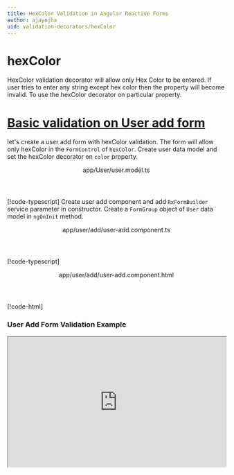 ```yaml
---
title: HexColor Validation in Angular Reactive Forms
author: ajayojha
uid: validation-decorators/hexColor
---
```

# hexColor
HexColor validation decorator will allow only Hex Color to be entered. If user tries to enter any string except hex color then the property will become invalid. To use the hexColor decorator on particular property.
 
# [Basic validation on User add form  ](#tab/basic-validation-on-User-add-form)
let's create a user add form with hexColor validation. The form will allow only hexColor in the `FormControl` of `hexColor`. 
Create user data model and set the hexColor decorator on `color` property.
<header class="header-tab-title">app/User/user.model.ts</header>

[!code-typescript[](../../examples/reactive-form-validators/hexColor/rxweb-hexColor-validation-add-angular-reactive-form/src/app/user/user.model.ts?highlight=5)]
Create user add component and add `RxFormBuilder` service parameter in constructor. Create a `FormGroup` object of `User` data model in `ngOnInit` method.
<header class="header-tab-title">app/user/add/user-add.component.ts</header>

[!code-typescript[](../../examples/reactive-form-validators/hexColor/rxweb-hexColor-validation-add-angular-reactive-form/src/app/user/add/user-add.component.ts?highlight=17,21-22)]
<header class="header-tab-title">app/user/add/user-add.component.html</header>

[!code-html[](../../examples/reactive-form-validators/hexColor/rxweb-hexColor-validation-add-angular-reactive-form/src/app/user/add/user-add.component.html)]

<h3>User Add Form Validation Example</h3>
<iframe src="https://stackblitz.com/edit/rxweb-hexcolor-validation-add-angular-reactive-form?embed=1&file=src/styles.css&hideExplorer=1&hideNavigation=1&view=preview" width="100%" height="300">

# [Basic validation on User edit  form](#tab/basic-validation-on-User-edit-form)
let's create a user edit form with hexColor validation. The form will allow only hexColor in the `FormControl` of `hexColor`. 
Create user data model and set the hexColor decorator on `color` property.
<header class="header-tab-title">app/User/user.model.ts</header>

[!code-typescript[](../../examples/reactive-form-validators/hexColor/rxweb-hexColor-validation-edit-angular-reactive-form/src/app/user/user.model.ts?highlight=5)]
Create user edit component and add `RxFormBuilder` and `HttpClient` service parameter  in constructor. On `ngOnInit` method get request method for getting data from json or server and that data pass in `this.formBuilder.formGroup<User>(User,user)`
<header class="header-tab-title">app/user/edit/user-edit.component.ts</header>

[!code-typescript[](../../examples/reactive-form-validators/hexColor/rxweb-hexColor-validation-edit-angular-reactive-form/src/app/user/edit/user-edit.component.ts?highlight=17,21-22)]
<header class="header-tab-title">app/user/edit/user-edit.component.html</header>

[!code-html[](../../examples/reactive-form-validators/hexColor/rxweb-hexColor-validation-edit-angular-reactive-form/src/app/user/edit/user-edit.component.html)]

<h3>User Edit Form Validation Example</h3>
<iframe src="https://stackblitz.com/edit/rxweb-hexcolor-validation-edit-angular-reactive-form?embed=1&file=src/styles.css&hideExplorer=1&hideNavigation=1&view=preview" width="100%" height="300">

---

# MessageConfig 
Below options are not mandatory to use in the `@hexColor()` decorator. If needed then use the below options.


|Option | Description |
|--- | ---- |
|[conditionalExpression](#conditionalexpression) | HexColor validation should be applied if the condition is matched in the `conditionalExpression` function. Validation framework will pass two parameters at the time of `conditionalExpression` check. Those two parameters are current `FormGroup` value and root `FormGroup` value. You can apply the condition on respective object value.If there is need of dynamic validation means it is not fixed in client code, it will change based on some criterias. In this scenario you can bind the expression based on the expression value is coming from the web server in `string` format. The `conditionalExpression` will work as same as client function. |
|[message](#message) | To override the global configuration message and show the custom message on particular control property. |

## conditionalExpression 
Type :  `Function`  |  `string` 

HexColor validation should be applied if the condition is matched in the `conditionalExpression` function. Validation framework will pass two parameters at the time of `conditionalExpression` check. Those two parameters are current `FormGroup` value and root `FormGroup` value. You can apply the condition on respective object value.
If there is need of dynamic validation means it is not fixed in client code, it will change based on some criterias. In this scenario you can bind the expression based on the expression value is coming from the web server in `string` format. The `conditionalExpression` will work as same as client function.
 
> Binding `conditionalExpression` with `Function` object.
<header class="header-title">hexcolor-info.model.ts (HexcolorInfo class property)</header>

[!code-typescript[](../../examples/reactive-form-validators/hexColor/complete-rxweb-hexColor-validation-add-angular-reactive-form/src/app/hexcolor-info/hexcolor-info.model.ts#L7-L8)]

 
> Binding `conditionalExpression` with `string` datatype.
<header class="header-title">hexcolor-info.model.ts (HexcolorInfo class property)</header>

[!code-typescript[](../../examples/reactive-form-validators/hexColor/complete-rxweb-hexColor-validation-add-angular-reactive-form/src/app/hexcolor-info/hexcolor-info.model.ts#L7-L8)]

## message 
Type :  `string` 

To override the global configuration message and show the custom message on particular control property.
 
<header class="header-title">hexcolor-info.model.ts (HexcolorInfo class property)</header>

[!code-typescript[](../../examples/reactive-form-validators/hexColor/complete-rxweb-hexColor-validation-add-angular-reactive-form/src/app/hexcolor-info/hexcolor-info.model.ts#L10-L11)]


# hexColor Validation Complete Example
# [HexcolorInfo Model](#tab/complete-hexcolor-info)
<header class="header-tab-title">app/hexcolor-info/hexcolor-info.model.ts</header>

[!code-typescript[](../../examples/reactive-form-validators/hexColor/complete-rxweb-hexColor-validation-add-angular-reactive-form/src/app/hexcolor-info/hexcolor-info.model.ts)]

# [Address Info Add Component](#tab/complete-hexcolor-info-add-component)
<header class="header-tab-title">app/hexcolor-info/add/hexcolor-info-add.component.ts</header>

[!code-typescript[](../../examples/reactive-form-validators/hexColor/complete-rxweb-hexColor-validation-add-angular-reactive-form/src/app/hexcolor-info/add/hexcolor-info-add.component.ts)]

# [Address Info Add Html Component](#tab/complete-hexcolor-info-add-html-component)
<header class="header-tab-title">app/hexcolor-info/add/hexcolor-info-add.component.html</header>

[!code-html[](../../examples/reactive-form-validators/hexColor/complete-rxweb-hexColor-validation-add-angular-reactive-form/src/app/hexcolor-info/add/hexcolor-info-add.component.html)]

# [Working Example](#tab/complete-working-example)
<iframe src="https://stackblitz.com/edit/complete-rxweb-hexcolor-validation-add-angular-reactive-form?embed=1&file=src/app/hexcolor-info/hexcolor-info.model.ts&hideNavigation=1&view=preview" width="100%" height="500">

---

# Dynamic hexColor Validation Complete Example
# [HexcolorInfo Model](#tab/dynamic-hexcolor-info)
<header class="header-tab-title">app/hexcolor-info/hexcolor-info.model.ts</header>

[!code-typescript[](../../examples/reactive-form-validators/hexColor/dynamic-rxweb-hexColor-validation-add-angular-reactive-form/src/app/hexcolor-info/hexcolor-info.model.ts)]

# [Address Info Add Component](#tab/dynamic-hexcolor-info-add-component)
<header class="header-tab-title">app/hexcolor-info/add/hexcolor-info-add.component.ts</header>

[!code-typescript[](../../examples/reactive-form-validators/hexColor/dynamic-rxweb-hexColor-validation-add-angular-reactive-form/src/app/hexcolor-info/add/hexcolor-info-add.component.ts)]

# [Address Info Add Html Component](#tab/dynamic-hexcolor-info-add-html-component)
<header class="header-tab-title">app/hexcolor-info/add/hexcolor-info-add.component.html</header>

[!code-html[](../../examples/reactive-form-validators/hexColor/dynamic-rxweb-hexColor-validation-add-angular-reactive-form/src/app/hexcolor-info/add/hexcolor-info-add.component.html)]

# [Working Example](#tab/dynamic-working-example)
<iframe src="https://stackblitz.com/edit/dynamic-rxweb-hexcolor-validation-add-angular-reactive-form?embed=1&file=src/app/hexcolor-info/hexcolor-info.model.ts&hideNavigation=1&view=preview" width="100%" height="500">

---





